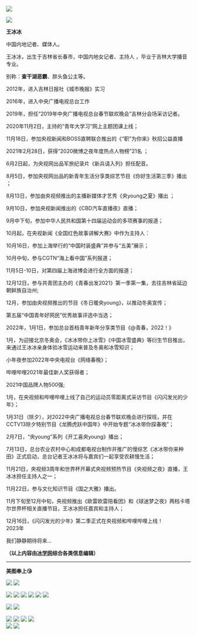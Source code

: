 
<!-- <iframe src="//player.bilibili.com/player.html?aid=347852412&bvid=BV1rR4y1f7mA&cid=896199338&page=1" scrolling="no" border="0" frameborder="no" framespacing="0" allowfullscreen="true" style="width: 640px; height: 430px; max-width: 100%"> </iframe> -->
![](http://user-assets.sxlcdn.com/images/805944/FsdVhyfxszA5LgymzUs4n-Cdqj7s.jpeg?imageMogr2/strip/auto-orient/thumbnail/1920x9000%3E/quality/90!/interlace/1/format/jpeg)

![](http://user-assets.sxlcdn.com/images/805944/FsGMQC5y3tJRIl2dwHaJ0RQ9uYyt.jpeg?imageMogr2/strip/auto-orient/thumbnail/1920x9000%3E/quality/90!/interlace/1/format/jpeg)


**王冰冰**

中国内地记者、媒体人。  
 
王冰冰，出生于吉林省长春市，中国内地女记者、主持人 ，毕业于吉林大学播音专业。  
 
别称：**查干湖恶霸**、胖头鱼公主等。  
 
2012年，进入吉林日报社《城市晚报》实习  

2016年，进入中央广播电视总台工作  

2019年，担任“2019年中央广播电视总台春节联欢晚会”吉林分会场采访记者。  

2020年11月2日，主持的“青年大学习”网上主题团课上线；  

11月18日，参加央视新闻和BOSS直聘联合推出的《“职”为你来》秋招公益直播   

2021年2月28日，获得“2020微博之夜年度热点人物榜”21名 ；  

6月2日起，为央视网出品军旅纪录片《新兵请入列》担任配音。  

8月5日，参加央视网出品的新青年生活分享类综艺节目《你好生活第三季》播出 ；  

8月13日，参加由央视频推出的主播新媒体才艺秀《央young之夏》播出 ；  

9月10日，参加央视新闻推出的《CBD汽车直播夜》直播；  

9月中下旬，参加中华人民共和国第十四届运动会的多项赛事的报道；  

10月起，在央视新闻《全国红色故事讲解大赛》中作为主持人：  

10月16日，参加上海举行的“中国时装盛典”并参与“五美”展示；  

10月中旬，参与CGTN“海上看中国”系列报道；  

11月5日-10日，对第四届上海进博会进行全方面的报道；  

12月12日，参与共青团主办的《青春出发2021》第一季第一集，去往吉林省延边朝鲜族自治州;  

12月，参加由央视频推出的节目《冬日暖央young》，以推动冬奥宣传；  

第五届“中国青年好网民”优秀故事评选中当选；  

2022年，1月1日，参加总台首档青年新年分享类节目《@青春，2022！》  

1月，为迎接北京冬奥会，《冰冰带你上冰雪》《中国冰雪盛典》等衍生节目推出，来通过王冰冰亲身体验冰雪运动来普及冬奥和冰雪知识；  

小年夜参加2022年中央电视台《网络春晚》；  

哔哩哔哩2021年最佳新人奖获得者； 

2021中国品牌人物500强;  

1月，在央视频和哔哩哔哩上线了自己的运动员零距离式采访节目《闪闪发光的少年》；  

1月31日（除夕），对2022中央广播电视总台春节联欢晚会进行探班，并在CCTV13除夕特别节目《龙腾虎跃中国年》中开始专题“冰冰带你探春晚”；  

2月7日，“央young”系列《开工喜央young》播出；

7月13日，总台农业农村中心和成都电视台制作并推广的慢综艺《冰冰带你来种田》正式启动，总台记者王冰冰将与嘉宾们一起享受农耕慢生活；  

11月21日，央视频3周年和世界杯开幕式央视频预热节目《央视频之夜》直播，王冰冰担任主持人之一；  

11月22日，参与文化知识节目《国之大雅》播出。 

11月下旬至12月中旬，央视频推出《欧雷欧雷陪看团》和《球迷梦之夜》两档卡塔尔世界杯相关直播节目，王冰冰担任嘉宾和主持人；  

12月16日，《闪闪发光的少年》第二季正式在央视频和哔哩哔哩上线！  
2023年  

我们静静期待将来…

**（以上内容由[冰学网](https://mywbb.mysxl.cn/)综合各类信息编辑）**
***
**美图奉上😘**

![](http://user-assets.sxlcdn.com/images/805944/FuPmbkF-MeeIgcF7YQJLay7fhp5r.jpeg?imageMogr2/strip/auto-orient/thumbnail/1920x9000%3E/quality/90!/interlace/1/format/jpeg)
![](http://user-assets.sxlcdn.com/images/805944/Fm0oCwyRA2JHaw-Gu8VmwWjTJ56Q.png?imageMogr2/strip/auto-orient/thumbnail/1920x9000%3E/quality/90!/format/png)
<!-- ![](http://user-assets.sxlcdn.com/images/805944/Fsg-4QEtJ-OvpdsH9BAqi1InddMg.png?imageMogr2/strip/auto-orient/thumbnail/1920x9000%3E/quality/90!/format/png) -->
![](http://user-assets.sxlcdn.com/images/805944/FiH-mvvoM8HvG7eaf7MmFS_um_NJ.jpeg?imageMogr2/strip/auto-orient/thumbnail/1920x9000%3E/quality/90!/interlace/1/format/jpeg)
![](http://user-assets.sxlcdn.com/images/805944/FgnNZ5bcMgm4WGqFIJhCZg4H_0Vy.jpeg?imageMogr2/strip/auto-orient/thumbnail/1920x9000%3E/quality/90!/interlace/1/format/jpeg)
![](http://user-assets.sxlcdn.com/images/805944/FjE5gIwWJknieTfYvPMWSRs6y84m.jpeg?imageMogr2/strip/auto-orient/thumbnail/!300x300r/gravity/Center/crop/300x300/quality/90!/interlace/1/format/jpeg)
![](http://user-assets.sxlcdn.com/images/805944/Fl2oW3qEPRL9bZPY1Z64JF__q8jE.png?imageMogr2/strip/auto-orient/thumbnail/!300x300r/gravity/Center/crop/300x300/quality/90!/format/png)
![](http://user-assets.sxlcdn.com/images/805944/FvQxnEkIj3NIlZ83YfDAV93rLxsh.jpeg?imageMogr2/strip/auto-orient/thumbnail/!300x300r/gravity/Center/crop/300x300/quality/90!/interlace/1/format/jpeg)
![](http://user-assets.sxlcdn.com/images/805944/FvNV5aPOLrFH1aEAoCN7cy-jvmme.jpeg?imageMogr2/strip/auto-orient/thumbnail/!200x200r/gravity/Center/crop/200x200/quality/90!/interlace/1/format/jpeg)

![](http://user-assets.sxlcdn.com/images/805944/FojYbVWHLoJNWAkrX23A45C9D2E6.jpeg?imageMogr2/strip/auto-orient/thumbnail/!300x300r/gravity/Center/crop/300x300/quality/90!/interlace/1/format/jpeg)
![](http://user-assets.sxlcdn.com/images/805944/FhNP2Flp78YRjFO1bMq0nwAem5px.jpeg?imageMogr2/strip/auto-orient/thumbnail/!300x300r/gravity/Center/crop/300x300/quality/90!/interlace/1/format/jpeg)

![](http://user-assets.sxlcdn.com/images/805944/FuA2YhHBIyRkCguA3hjDmq_AiHMj.jpeg?imageMogr2/strip/auto-orient/thumbnail/!200x200r/gravity/Center/crop/200x200/quality/90!/interlace/1/format/jpeg)
![](http://user-assets.sxlcdn.com/images/805944/Fr0b-lZkzH_QiqdQXqjcWH4qufmH.png?imageMogr2/strip/auto-orient/thumbnail/!200x200r/gravity/Center/crop/200x200/quality/90!/format/png)
![](http://user-assets.sxlcdn.com/images/805944/FtIBw15hQZOF3Xwh8s4XlXY5Npvi.jpeg?imageMogr2/strip/auto-orient/thumbnail/!200x200r/gravity/Center/crop/200x200/interlace/1/format/jpeg)
![](http://user-assets.sxlcdn.com/images/805944/FsdVhyfxszA5LgymzUs4n-Cdqj7s.jpeg?imageMogr2/strip/auto-orient/thumbnail/1920x9000%3E/quality/90!/interlace/1/format/jpeg)  
![](http://user-assets.sxlcdn.com/images/805944/FrqBmLVChZp-Ttjh99l1Z7rkTyIi.jpeg?imageMogr2/strip/auto-orient/thumbnail/1920x9000%3E/quality/90!/interlace/1/format/jpeg)
![](https://user-assets.sxlcdn.com/images/805944/FmPtQboeRUUUKB0w4V5i181pXyqc.jpeg?imageMogr2/strip/auto-orient/thumbnail/720x1440%3E/quality/90!/interlace/1/format/jpeg)